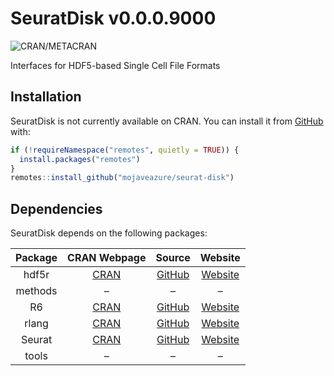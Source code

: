 
<!-- README.md is generated from README.Rmd. Please edit that file -->

# SeuratDisk v0.0.0.9000

<!-- badges: start -->

![CRAN/METACRAN](https://img.shields.io/cran/v/SeuratDisk)
<!-- badges: end -->

Interfaces for HDF5-based Single Cell File Formats

## Installation

SeuratDisk is not currently available on CRAN. You can install it from
[GitHub](https://github.com/mojaveazure/seurat-disk) with:

``` r
if (!requireNamespace("remotes", quietly = TRUE)) {
  install.packages("remotes")
}
remotes::install_github("mojaveazure/seurat-disk")
```

## Dependencies

SeuratDisk depends on the following
packages:

| Package |                   CRAN Webpage                    |                    Source                     |                   Website                   |
| :-----: | :-----------------------------------------------: | :-------------------------------------------: | :-----------------------------------------: |
|  hdf5r  | [CRAN](https://cran.r-project.org/package=hdf5r)  |  [GitHub](https://github.com/hhoeflin/hdf5r)  | [Website](https://hhoeflin.github.io/hdf5r) |
| methods |                         –                         |                       –                       |                      –                      |
|   R6    |   [CRAN](https://cran.r-project.org/package=R6)   |    [GitHub](https://github.com/r-lib/R6/)     |       [Website](https://r6.r-lib.org)       |
|  rlang  | [CRAN](https://cran.r-project.org/package=rlang)  |   [GitHub](https://github.com/r-lib/rlang)    |      [Website](http://rlang.r-lib.org)      |
| Seurat  | [CRAN](https://cran.r-project.org/package=Seurat) | [GitHub](https://github.com/satijalab/seurat) | [Website](http://www.satijalab.org/seurat)  |
|  tools  |                         –                         |                       –                       |                      –                      |

